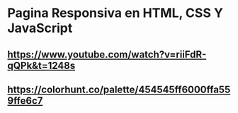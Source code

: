 # Pagina Responsiva en HTML, CSS Y JavaScript
## https://www.youtube.com/watch?v=riiFdR-qQPk&t=1248s
## https://colorhunt.co/palette/454545ff6000ffa559ffe6c7
